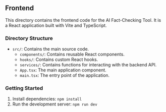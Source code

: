 ## Frontend

This directory contains the frontend code for the AI Fact-Checking Tool. It is a React application built with Vite and TypeScript.

### Directory Structure

-   `src/`: Contains the main source code.
    -   `components/`: Contains reusable React components.
    -   `hooks/`: Contains custom React hooks.
    -   `services/`: Contains functions for interacting with the backend API.
    -   `App.tsx`: The main application component.
    -   `main.tsx`: The entry point of the application.

### Getting Started

1.  Install dependencies: `npm install`
2.  Run the development server: `npm run dev`
